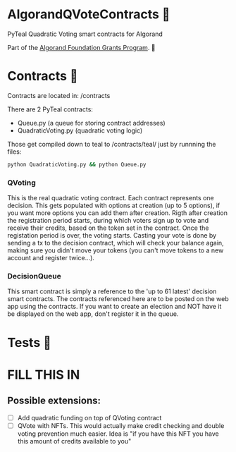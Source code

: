 # AlgorandQVoteContracts 💎
PyTeal Quadratic Voting smart contracts for Algorand

Part of the [Algorand Foundation Grants Program](https://algorand.foundation/grants-program). 💸

# Contracts :scroll:
Contracts are located in: /contracts

There are 2 PyTeal contracts:
- Queue.py (a queue for storing contract addresses)
- QuadraticVoting.py (quadratic voting logic)

Those get compiled down to teal to /contracts/teal/ just by runnning the files:
```bash
python QuadraticVoting.py && python Queue.py
```

### QVoting
This is the real quadratic voting contract. Each contract represents one decision. This gets populated with options at creation (up to 5 options), if you want more options you can add them after creation. Rigth after creation the registration period starts, during which voters sign up to vote and receive their credits, based on the token set in the contract. Once the registation period is over, the voting starts. Casting your vote is done by sending a tx to the decision contract, which will check your balance again, making sure you didn't move your tokens (you can't move tokens to a new account and register twice...). 

### DecisionQueue
This smart contract is simply a reference to the 'up to 61 latest' decision smart contracts. The contracts referenced here are to be posted on the web app using the contracts. If you want to create an election and NOT have it be displayed on the web app, don't register it in the queue. 


# Tests :test_tube:
# FILL THIS IN

## Possible extensions:
- [ ] Add quadratic funding on top of QVoting contract
- [ ] QVote with NFTs. This would actually make credit checking and double voting prevention much easier. Idea is "if you have this NFT you have this amount of credits available to you" 

